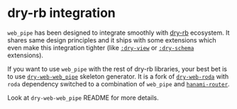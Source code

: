 # dry-rb integration

`web_pipe` has been designed to integrate smoothly with
[dry-rb](https://dry-rb.org/) ecosystem. It shares same design
principles and it ships with some extensions which even make this
integration tighter (like
[`:dry-view`](../extensions/dry_view.md) or
[`:dry-schema`](../extensions/dry_schema.md) extensions).

If you want to use `web_pipe` with the rest of dry-rb libraries,
your best bet is to use
[`dry-web-web_pipe`](https://github.com/waiting-for-dev/dry-web-web_pipe)
skeleton generator. It is a fork of
[`dry-web-roda`](https://github.com/dry-rb/dry-web-roda) with
`roda` dependency switched to a combination of `web_pipe` and
[`hanami-router`](https://github.com/hanami/router).

Look at `dry-web-web_pipe` README for more details.
